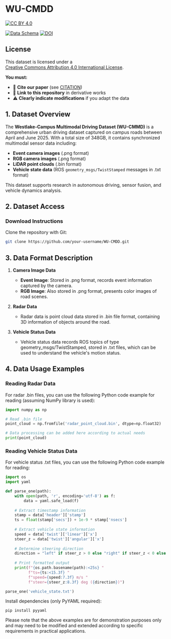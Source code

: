 # WU-CMDD

[![CC BY 4.0][cc-by-shield]][cc-by]

[![Data Schema](https://img.shields.io/badge/Data-Event_Camera%7CLiDAR%7CRGB%7CCAN-brightgreen)](https://github.com/your-repo)
[![DOI](https://zenodo.org/badge/DOI/10.5281/zenodo.xxxxxx.svg)](https://doi.org/your-doi)

[cc-by]: http://creativecommons.org/licenses/by/4.0/
[cc-by-shield]: https://img.shields.io/badge/License-CC_BY_4.0-lightgrey.svg

## License
This dataset is licensed under a  
[Creative Commons Attribution 4.0 International License][cc-by].

**You must:**
- 📌 **Cite our paper** (see [CITATION](CITATION.md))  
- 🔗 **Link to this repository** in derivative works  
- ⚠️ **Clearly indicate modifications** if you adapt the data  

## 1. Dataset Overview
The **Westlake-Campus Multimodal Driving Dataset (WU-CMMD)** is a comprehensive urban driving dataset captured on campus roads between April and June 2025. With a total size of 348GB, it contains synchronized multimodal sensor data including:

- **Event camera images** (.png format)
- **RGB camera images** (.png format)
- **LiDAR point clouds** (.bin format)
- **Vehicle state data** (ROS `geometry_msgs/TwistStamped` messages in .txt format)

This dataset supports research in autonomous driving, sensor fusion, and vehicle dynamics analysis.

## 2. Dataset Access
### Download Instructions
Clone the repository with Git:
```bash
git clone https://github.com/your-username/WU-CMDD.git
```

## 3. Data Format Description
1. **Camera Image Data**
   - **Event Image**: Stored in .png format, records event information captured by the camera.
   - **RGB Image**: Also stored in .png format, presents color images of road scenes.

2. **Radar Data**
   - Radar data is point cloud data stored in .bin file format, containing 3D information of objects around the road.

3. **Vehicle Status Data**
   - Vehicle status data records ROS topics of type geometry_msgs/TwistStamped, stored in .txt files, which can be used to understand the vehicle's motion status.

## 4. Data Usage Examples

### Reading Radar Data
For radar .bin files, you can use the following Python code example for reading (assuming NumPy library is used):
```python
import numpy as np

# Read .bin file
point_cloud = np.fromfile('radar_point_cloud.bin', dtype=np.float32)

# Data processing can be added here according to actual needs
print(point_cloud)
```

### Reading Vehicle Status Data
For vehicle status .txt files, you can use the following Python code example for reading:
```python
import os
import yaml

def parse_one(path):
    with open(path, 'r', encoding='utf-8') as f:
        data = yaml.safe_load(f)
    
    # Extract timestamp information
    stamp = data['header']['stamp']
    ts = float(stamp['secs']) + 1e-9 * stamp['nsecs']
    
    # Extract vehicle state information
    speed = data['twist']['linear']['x']
    steer_z = data['twist']['angular']['x']
    
    # Determine steering direction
    direction = "left" if steer_z > 0 else "right" if steer_z < 0 else "go straight"
    
    # Print formatted output
    print(f"{os.path.basename(path):<25s} "
          f"ts={ts:<15.3f} "
          f"speed={speed:7.3f} m/s "
          f"steer={steer_z:8.3f} deg ({direction})")

parse_one('vehicle_state.txt')
```

Install dependencies (only PyYAML required):
```
pip install pyyaml
```

Please note that the above examples are for demonstration purposes only and may need to be modified and extended according to specific requirements in practical applications.
